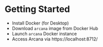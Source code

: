 # Getting Started

- Install Docker (for Desktop)
- Download `arcana` image from Docker Hub
- Launch `arcana` Docker instance
- Access Arcana via https://localhost:8712/